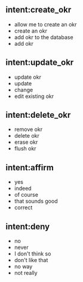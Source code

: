 ## intent:create_okr
- allow me to create an okr
- create an okr
- add okr to the database
- add okr

## intent:update_okr
- update okr
- update
- change
- edit existing okr

## intent:delete_okr
- remove okr
- delete okr
- erase okr
- flush okr

## intent:affirm
- yes
- indeed
- of course
- that sounds good
- correct

## intent:deny
- no
- never
- I don't think so
- don't like that
- no way
- not really

